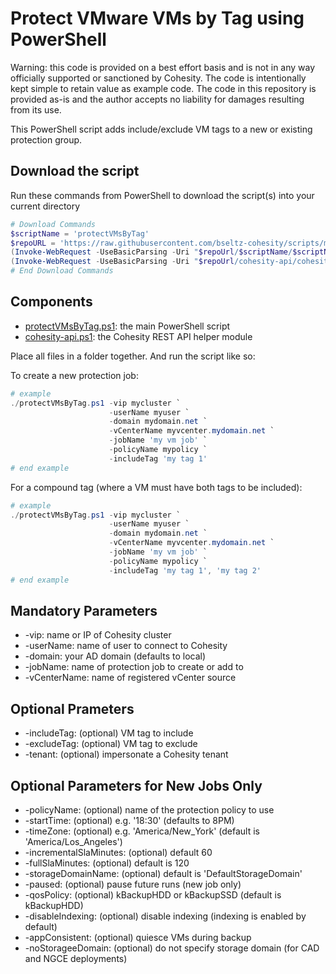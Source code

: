 # Protect VMware VMs by Tag using PowerShell

Warning: this code is provided on a best effort basis and is not in any way officially supported or sanctioned by Cohesity. The code is intentionally kept simple to retain value as example code. The code in this repository is provided as-is and the author accepts no liability for damages resulting from its use.

This PowerShell script adds include/exclude VM tags to a new or existing protection group.

## Download the script

Run these commands from PowerShell to download the script(s) into your current directory

```powershell
# Download Commands
$scriptName = 'protectVMsByTag'
$repoURL = 'https://raw.githubusercontent.com/bseltz-cohesity/scripts/master/powershell'
(Invoke-WebRequest -UseBasicParsing -Uri "$repoUrl/$scriptName/$scriptName.ps1").content | Out-File "$scriptName.ps1"; (Get-Content "$scriptName.ps1") | Set-Content "$scriptName.ps1"
(Invoke-WebRequest -UseBasicParsing -Uri "$repoUrl/cohesity-api/cohesity-api.ps1").content | Out-File cohesity-api.ps1; (Get-Content cohesity-api.ps1) | Set-Content cohesity-api.ps1
# End Download Commands
```

## Components

* [protectVMsByTag.ps1](https://raw.githubusercontent.com/bseltz-cohesity/scripts/master/powershell/protectVMsByTag/protectVMsByTag.ps1): the main PowerShell script
* [cohesity-api.ps1](https://raw.githubusercontent.com/bseltz-cohesity/scripts/master/powershell/cohesity-api/cohesity-api.ps1): the Cohesity REST API helper module

Place all files in a folder together. And run the script like so:

To create a new protection job:

```powershell
# example
./protectVMsByTag.ps1 -vip mycluster `
                      -userName myuser `
                      -domain mydomain.net `
                      -vCenterName myvcenter.mydomain.net `
                      -jobName 'my vm job' `
                      -policyName mypolicy `
                      -includeTag 'my tag 1'
# end example
```

For a compound tag (where a VM must have both tags to be included):

```powershell
# example
./protectVMsByTag.ps1 -vip mycluster `
                      -userName myuser `
                      -domain mydomain.net `
                      -vCenterName myvcenter.mydomain.net `
                      -jobName 'my vm job' `
                      -policyName mypolicy `
                      -includeTag 'my tag 1', 'my tag 2'
# end example
```

## Mandatory Parameters

* -vip: name or IP of Cohesity cluster
* -userName: name of user to connect to Cohesity
* -domain: your AD domain (defaults to local)
* -jobName: name of protection job to create or add to
* -vCenterName: name of registered vCenter source

## Optional Prameters

* -includeTag: (optional) VM tag to include
* -excludeTag: (optional) VM tag to exclude
* -tenant: (optional) impersonate a Cohesity tenant

## Optional Parameters for New Jobs Only

* -policyName: (optional) name of the protection policy to use
* -startTime: (optional) e.g. '18:30' (defaults to 8PM)
* -timeZone: (optional) e.g. 'America/New_York' (default is 'America/Los_Angeles')
* -incrementalSlaMinutes: (optional) default 60
* -fullSlaMinutes: (optional) default is 120
* -storageDomainName: (optional) default is 'DefaultStorageDomain'
* -paused: (optional) pause future runs (new job only)
* -qosPolicy: (optional) kBackupHDD or kBackupSSD (default is kBackupHDD)
* -disableIndexing: (optional) disable indexing (indexing is enabled by default)
* -appConsistent: (optional) quiesce VMs during backup
* -noStorageeDomain: (optional) do not specify storage domain (for CAD and NGCE deployments)
